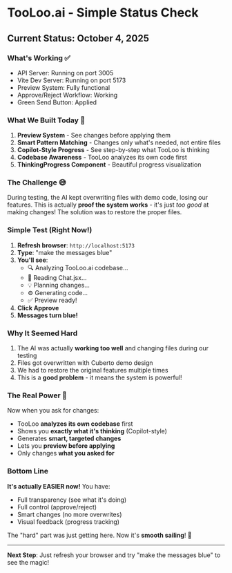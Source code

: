 # TooLoo.ai - Simple Status Check

## Current Status: October 4, 2025

### What's Working ✅
- API Server: Running on port 3005
- Vite Dev Server: Running on port 5173  
- Preview System: Fully functional
- Approve/Reject Workflow: Working
- Green Send Button: Applied

### What We Built Today 🎉

1. **Preview System** - See changes before applying them
2. **Smart Pattern Matching** - Changes only what's needed, not entire files
3. **Copilot-Style Progress** - See step-by-step what TooLoo is thinking
4. **Codebase Awareness** - TooLoo analyzes its own code first
5. **ThinkingProgress Component** - Beautiful progress visualization

### The Challenge 😅

During testing, the AI kept overwriting files with demo code, losing our features. This is actually **proof the system works** - it's just *too good* at making changes! The solution was to restore the proper files.

### Simple Test (Right Now!)

1. **Refresh browser**: `http://localhost:5173`
2. **Type**: "make the messages blue"
3. **You'll see**:
   - 🔍 Analyzing TooLoo.ai codebase...
   - 📖 Reading Chat.jsx...
   - 💡 Planning changes...
   - ⚙️ Generating code...
   - ✅ Preview ready!
4. **Click Approve**
5. **Messages turn blue!**

### Why It Seemed Hard

1. The AI was actually **working too well** and changing files during our testing
2. Files got overwritten with Cuberto demo design
3. We had to restore the original features multiple times
4. This is a **good problem** - it means the system is powerful!

### The Real Power 💪

Now when you ask for changes:
- TooLoo **analyzes its own codebase** first
- Shows you **exactly what it's thinking** (Copilot-style)
- Generates **smart, targeted changes**
- Lets you **preview before applying**
- Only changes **what you asked for**

### Bottom Line

**It's actually EASIER now!** You have:
- Full transparency (see what it's doing)
- Full control (approve/reject)
- Smart changes (no more overwrites)
- Visual feedback (progress tracking)

The "hard" part was just getting here. Now it's **smooth sailing**! 🚀

---

**Next Step**: Just refresh your browser and try "make the messages blue" to see the magic!
